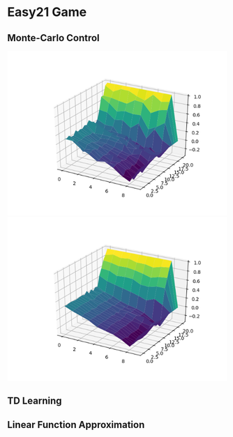 # Easy21 Game

## Monte-Carlo Control

![Monte Carlo Surface Plot after 100K iterations](plot_results/monte-carlo-surface-plot-100K.png)
![Monte Carlo Surface Plot after 1M iterations](plot_results/monte-carlo-surface-plot-1M.png)

## TD Learning


## Linear Function Approximation

